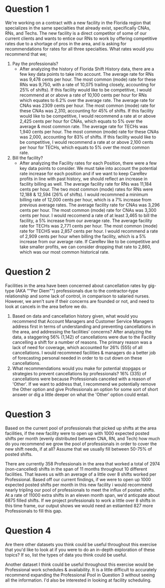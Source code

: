 # Question 1	
We're working on a contract with a new facility in the Florida region that specializes in the same specialties that already exist, specifically CNAs, RNs, and Techs. The new facility is a direct competitor of some of our current clients and wants to entice our RNs to work by offering competitive rates due to a shortage of pros in the area, and is asking for recommendations for rates for all three specialties. What rates would you recommend that we;
1. Pay the professionals? 
    - After analyzing the history of Florida Shift History data, there are a few key data points to take into account. The average rate for RNs was 9,478 cents per hour. The most common (mode) rate for these RNs was 9,750, with a rate of 10,075 trailing closely, accounting for 25% of shifts). If this facility would like to be competitive, I would recommend at or above a rate of 10,100 cents per hour for RNs which equates to 6.2% over the average rate. The average rate for CNAs was 2309 cents per hour. The most common (mode) rate for these CNAs was 2,310, accounting for 45% of shifts. If this facility would like to be competitive, I would recommend a rate at or above 2,425 cents per hour for CNAs, which equats to 5% over the average & most common rate. The average rate for TECHs was 1,940 cents per hour. The most common (mode) rate for these CNAs was 2,000, accounting for 83% of shifts. If this facility would like to be competitive, I would recommend a rate at or above 2,100 cents per hour for TECHs, which equats to 5% over the most common rate.
2. Bill the facility?
    - After analyzing the Facility rates for each Position, there were a few key data points to consider. We must take into account the potential rate increase for each position and if we want to keep CareRev profits in line with past history, we should reflect an increase in facility billing as well. The average facility rate for RNs was 11,184 cents per hour. The two most common (mode) rates for RNs were 12,188 & 12,594 (26% of shifts). I would recommned a minimum billing rate of 12,000 cents per hour, which is a 7% increase from previous average rates. The average facility rate for CNAs was 3,296 cents per hour. The most common (mode) rate for CNAs was 3,300 cents per hour. I would reccomend a rate of at least 3,465 to bill the facility, a 5% increase from our average rate. The average facility rate for TECHs was 2,771 cents per hour. The most common (mode) rate for TECHS was 2,857 cents per hour. I would recommend a rate of 2,909 cents per hour when billing the facility, which is a 5% increase from our average rate. If CareRev like to be competitive and take smaller profits, we can consider dropping that rate to 2,860, which was our most common historical rate.

# Question 2
Facilities in the area have been concerned about cancellation rates by gig-type (AKA ""Per Diem"") professionals due to the contractor-type relationship and some lack of control, in comparison to salaried nurses. However, we aren't sure if their concerns are founded or not, and need to look at cancels in the area before we do. 

1. Based on data and cancellation history given, what would you recommend that Account Managers and Customer Service Managers address first in terms of understanding and preventing cancellations in the area, and addressing the facilities' concerns?
    After analyzing the data, a staggering 56% (1,142) of cancellations were due to the Facility cancelling a shift for a number of reasons. The primary reason was a lack of need for coverage, which accounted for 26% (555) of all cancellations. I would recommned facilities & managers do a better job of forecasting personal needed in order to to cut down on these cancellations.
2. What recommendations would you make for potential stopgaps or strategies to prevent cancellations by professionals?
    16% (335) of cancellations were because Professionals canceled with a reason of 'Other'. If we want to address that, I recommend we potentially remove the Other option and give Professionals an option for some sort of short answer or dig a little deeper on what the 'Other' option could entail.

# Question 3
Based on the current pool of professionals that picked up shifts at the area facilities, if the new facility were to open up with 1000 expected posted shifts per month (evenly distributed between CNA, RN, and Tech) how much do you recommend we grow the pool of professionals in order to cover the new shift needs, if at all? 
Assume that we usually fill between 50-75% of posted shifts.

There are currently 358 Professionals in the area that worked a total of 2974 (non-cancelled) shifts in the span of 11 months throughout 10 different facilities. That leaves us with an average of a little over 8 shifts worked per Professional. Based off our current findings, if we were to open up 1000 expected posted shifts per month in this new facility i would recommend nearly tripling our pool of professionals to meet the influx of posted shifts. At a rate of 11000 extra shifts in an eleven month span, we'd anticpate about 6875 filled shifts. If we project professionals to work a little over 8 shifts in this time frame, our output shows we would need an estiamted 827 more Professionals to fill this gap.

# Question 4
Are there other datasets you think could be useful throughout this exercise that you'd like to look at if you were to do an in-depth exploration of these topics? If so, list the types of data you think could be useful.

Another dataset I think could be useful throughout this exercise would be Professional work schedules & availability. It is a little difficult to accurately recommend expanding the Professional Pool in Question 3 without seeing all the information. I'd also be interested in looking at facility scheduling.
